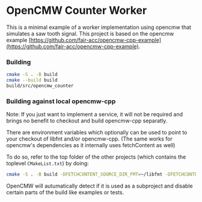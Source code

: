 # OpenCMW Counter Worker

This is a minimal example of a worker implementation using opencmw that simulates a saw tooth signal. This project is based on the opencmw example [https://github.com/fair-acc/opencmw-cpp-example](https://github.com/fair-acc/opencmw-cpp-example).

### Building

``` bash
cmake -S . -B build
cmake --build build
build/src/opencmw_counter
```
### Building against local opencmw-cpp

Note: If you just want to implement a service, it will not be required and brings no benefit to checkout and build opencmw-cpp separatly.

There are environment variables which optionally can be used to point to your checkout of libfnt and/or opencmw-cpp.
(The same works for opencmw's dependencies as it internally uses fetchContent as well)

To do so, refer to the top folder of the other projects (which contains the toplevel `CMakeList.txt`) by doing:

``` bash
cmake -S . -B build -DFETCHCONTENT_SOURCE_DIR_FMT=~/libfmt -DFETCHCONTENT_SOURCE_DIR_OPENCMW-CPP=~/opencmw-cpp
```

OpenCMW will autumatically detect if it is used as a subproject and disable certain parts of the build like examples or tests.

